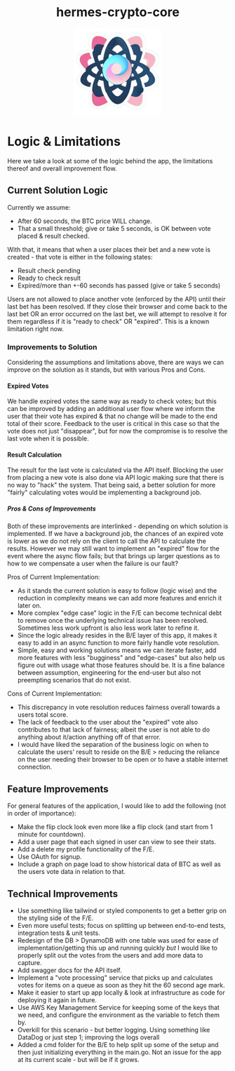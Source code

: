<h1 align="center"> hermes-crypto-core</h1>
<p align="center"><img alt="hermes-crypto-core" src="../assets/hermes-crypto-logo.svg" width="200"></p>

# Logic & Limitations
Here we take a look at some of the logic behind the app, the limitations thereof and overall improvement flow.

## Current Solution Logic
Currently we assume:
 - After 60 seconds, the BTC price WILL change.
 - That a small threshold; give or take 5 seconds, is OK between vote placed & result checked.

With that, it means that when a user places their bet and a new vote is created - that vote is either in the following states:
- Result check pending
- Ready to check result
- Expired/more than +-60 seconds has passed (give or take 5 seconds)

Users are not allowed to place another vote (enforced by the API) until their last bet has been resolved. If they close their browser and come back to the last bet OR an error occurred on the last bet, we will attempt to resolve it for them regardless if it is "ready to check" OR "expired". This is a known limitation right now.


### Improvements to Solution
Considering the assumptions and limitations above, there are ways we can improve on the solution as it stands, but with various Pros and Cons.

#### Expired Votes
We handle expired votes the same way as ready to check votes; but this can be improved by adding an additional user flow where we inform the user that their vote has expired & that no change will be made to the end total of their score. Feedback to the user is critical in this case so that the vote does not just "disappear", but for now the compromise is to resolve the last vote when it is possible.

#### Result Calculation
The result for the last vote is calculated via the API itself. Blocking the user from placing a new vote is also done via API logic making sure that there is no way to "hack" the system. That being said, a better solution for more "fairly" calculating votes would be implementing a background job. 

##### Pros & Cons of Improvements
Both of these improvements are interlinked - depending on which solution is implemented. If we have a background job, the chances of an expired vote is lower as we do not rely on the client to call the API to calculate the results. However we may still want to implement an "expired" flow for the event where the async flow fails; but that brings up larger questions as to how to we compensate a user when the failure is our fault?

Pros of Current Implementation:
- As it stands the current solution is easy to follow (logic wise) and the reduction in complexity means we can add more features and enrich it later on.
- More complex "edge case" logic in the F/E can become technical debt to remove once the underlying technical issue has been resolved. Sometimes less work upfront is also less work later to refine it.
- Since the logic already resides in the B/E layer of this app, it makes it easy to add in an async function to more fairly handle vote resolution.
- Simple, easy and working solutions means we can iterate faster, add more features with less "bugginess" and "edge-cases" but also help us figure out with usage what those features should be. It is a fine balance between assumption, engineering for the end-user but also not preempting scenarios that do not exist.

Cons of Current Implementation:
- This discrepancy in vote resolution reduces fairness overall towards a users total score.
- The lack of feedback to the user about the "expired" vote also contributes to that lack of fairness; albeit the user is not able to do anything about it/action anything off of that error.
- I would have liked the separation of the business logic on when to calculate the users' result to reside on the B/E > reducing the reliance on the user needing their browser to be open or to have a stable internet connection.



## Feature Improvements
For general features of the application, I would like to add the following (not in order of importance):
- Make the flip clock look even more like a flip clock (and start from 1 minute for countdown).
- Add a user page that each signed in user can view to see their stats.
- Add a delete my profile functionality of the F/E.
- Use OAuth for signup.
- Include a graph on page load to show historical data of BTC as well as the users vote data in relation to that.



## Technical Improvements
- Use something like tailwind or styled components to get a better grip on the styling side of the F/E.
- Even more useful tests; focus on splitting up between end-to-end tests, integration tests & unit tests.
- Redesign of the DB > DynamoDB with one table was used for ease of implementation/getting this up and running quickly _but_ I would like to properly split out the votes from the users and add more data to capture.
- Add swagger docs for the API itself.
- Implement a "vote processing" service that picks up and calculates votes for items on a queue as soon as they hit the 60 second age mark.
- Make it easier to start up app locally & look at infrastructure as code for deploying it again in future.
- Use AWS Key Management Service for keeping some of the keys that we need, and configure the environment as the variable to fetch them by.
- Overkill for this scenario - but better logging. Using something like DataDog or just step 1; improving the logs overall
- Added a cmd folder for the B/E to help split up some of the setup and then just initializing everything in the main.go. Not an issue for the app at its current scale - but will be if it grows.
